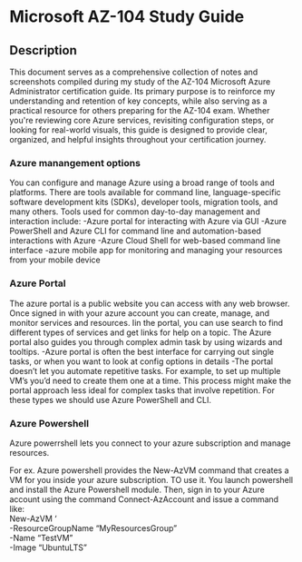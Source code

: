 <h1>Microsoft AZ-104 Study Guide</h1>
<h2>Description</h2>
This document serves as a comprehensive collection of notes and screenshots compiled during my study of the AZ-104 Microsoft Azure Administrator certification guide. Its primary purpose is to reinforce my understanding and retention of key concepts, while also serving as a practical resource for others preparing for the AZ-104 exam. Whether you're reviewing core Azure services, revisiting configuration steps, or looking for real-world visuals, this guide is designed to provide clear, organized, and helpful insights throughout your certification journey.
<h3>Azure manangement options </h3>
You can configure and manage Azure using a broad range of tools and platforms. There are tools available for command line, language-specific software development kits (SDKs), developer tools, migration tools, and many others.   
Tools used for common day-to-day management and interaction include:  
-Azure portal for interacting with Azure via GUI  
-Azure PowerShell and Azure CLI for command line and automation-based interactions with Azure 
-Azure Cloud Shell for web-based command line interface 
-azure mobile app for monitoring and managing your resources from your mobile device 
<h3>Azure Portal </h3>
 The azure portal is a public website you can access with any web browser. Once signed in with your azure account you can create, manage, and monitor services and resources. Iin the portal, you can use search to find different types of services and get links for help on a topic. The Azure portal also guides you through complex admin task by using wizards and tooltips.  
-Azure portal is often the best interface for carrying out single tasks, or when you want to look at config options in details  
-The portal doesn’t let you automate repetitive tasks. For example, to set up multiple VM’s you’d need to create them one at a time. This process might make the portal approach less ideal for complex tasks that involve repetition. For these types we should use Azure PowerShell and CLI.  
<h3>Azure Powershell </h3>
Azure powerrshell lets you connect to your azure subscription and manage resources.  

For ex. Azure powershell provides the New-AzVM command that creates a VM for you inside your azure subscription. TO use it. You launch powershell and install the Azure Powershell module. Then, sign in to your Azure account using the command Connect-AzAccount and issue a command like:  
New-AzVM  ‘  
  -ResourceGroupName “MyResourcesGroup” <br/>
  -Name “TestVM” <br/>
  -Image “UbuntuLTS”  <br/>

